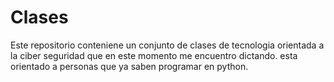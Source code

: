 # Clases

Este repositorio conteniene un conjunto de clases de tecnologia orientada a la ciber seguridad que en este momento me encuentro dictando. esta orientado a personas que ya saben programar en python. 
